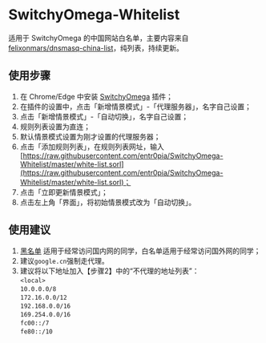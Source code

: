 # SwitchyOmega-Whitelist
适用于 SwitchyOmega 的中国网站白名单，主要内容来自 [felixonmars/dnsmasq-china-list](https://github.com/felixonmars/dnsmasq-china-list)，纯列表，持续更新。

## 使用步骤
1. 在 Chrome/Edge 中安装 [SwitchyOmega](https://chrome.google.com/webstore/detail/proxy-switchyomega/padekgcemlokbadohgkifijomclgjgif) 插件；
2. 在插件的设置中，点击「新增情景模式」-「代理服务器」，名字自己设置；
3. 点击「新增情景模式」-「自动切换」，名字自己设置；
4. 规则列表设置为直连；
5. 默认情景模式设置为刚才设置的代理服务器；
6. 点击「添加规则列表」，在规则列表网址，输入 [https://raw.githubusercontent.com/entr0pia/SwitchyOmega-Whitelist/master/white-list.sorl](https://raw.githubusercontent.com/entr0pia/SwitchyOmega-Whitelist/master/white-list.sorl)；
7. 点击「立即更新情景模式」；
8. 点击左上角「界面」，将初始情景模式改为「自动切换」。


## 使用建议
1. [黑名单](https://raw.githubusercontent.com/gfwlist/gfwlist/master/gfwlist.txt) 适用于经常访问国内网的同学，白名单适用于经常访问国外网的同学；
2. 建议``google.cn``强制走代理。
3. 建议将以下地址加入【步骤2】中的“不代理的地址列表”：  
``<local>``  
``10.0.0.0/8``  
``172.16.0.0/12``  
``192.168.0.0/16``  
``169.254.0.0/16``    
``fc00::/7``  
``fe80::/10``
